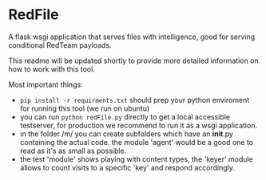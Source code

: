 # RedFile
A flask wsgi application that serves files with intelligence, good for serving conditional RedTeam payloads.

This readme will be updated shortly to provide more detailed information on how to work with this tool.

Most important things:
- `pip install -r requirments.txt` should prep your python enviroment for running this tool (we run on ubuntu)
- you can run `python redFile.py` directly to get a local accessible testserver, for production we recommend to run it as a wsgi application.
- in the folder /m/ you can create subfolders which have an __init__.py containing the actual code. the module 'agent' would be a good one to read as it's as small as possible.
- the test 'module' shows playing with content types, the 'keyer' module allows to count visits to a specific 'key' and respond accordingly.

